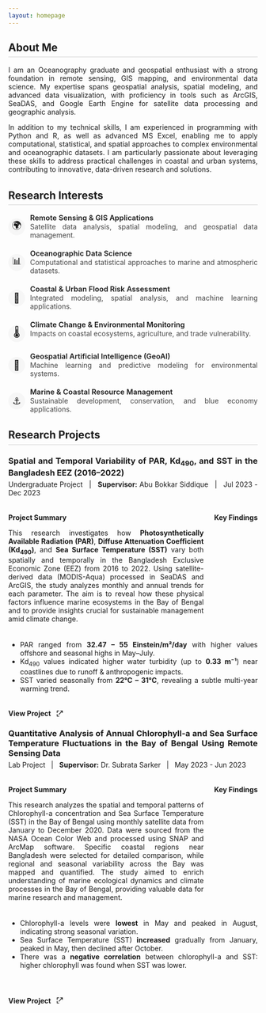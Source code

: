 ```yaml
---
layout: homepage
---
```


<style>
  /* Justify all normal text */
  body {
    text-align: justify;
  }


  h2 {
    border-bottom: 1.5px solid #d3d3d3; /* light gray line */
    padding-bottom: 0.3em; 
    margin-bottom: 0.8em; 
    display: block;
    width: 100%;/* ensures line spans full width */
  }

  /* Add extra top margin only to h2 except the first one */
  h2:not(:first-of-type) {
    margin-top: 1.5em; /* space before subsequent h2 */
  }
</style>

<h2>About Me</h2>

  <p>
    I am an Oceanography graduate and geospatial enthusiast with a strong foundation in remote sensing, GIS mapping, and environmental data science. My expertise spans geospatial analysis, spatial modeling, and advanced data visualization, with proficiency in tools such as ArcGIS, SeaDAS, and Google Earth Engine for satellite data processing and geographic analysis.
  </p>
  <p>
    In addition to my technical skills, I am experienced in programming with Python and R, as well as advanced MS Excel, enabling me to apply computational, statistical, and spatial approaches to complex environmental and oceanographic datasets. I am particularly passionate about leveraging these skills to address practical challenges in coastal and urban systems, contributing to innovative, data-driven research and solutions.
  </p>


<h2>Research Interests</h2>

<ul style="list-style:none; padding-left:0;">
  <li style="margin-bottom:20px; display:flex; align-items:flex-start;">
    <span style="width:34px; height:34px; display:flex; align-items:center; justify-content:center; background:#f6f6f6; border-radius:50%; font-size:1.4em; margin-right:10px; flex-shrink:0; margin-top:10px;">
      🌍
    </span>
    <div>
      <div style="font-size:1.05em; font-weight:600;">Remote Sensing & GIS Applications</div>
      <div style="color:#444;">Satellite data analysis, spatial modeling, and geospatial data management.</div>
    </div>
  </li>
  <li style="margin-bottom:20px; display:flex; align-items:flex-start;">
    <span style="width:34px; height:34px; display:flex; align-items:center; justify-content:center; background:#f6f6f6; border-radius:50%; font-size:1.4em; margin-right:10px; flex-shrink:0; margin-top:10px;">
      📊
    </span>
    <div>
      <div style="font-size:1.05em; font-weight:600;">Oceanographic Data Science</div>
      <div style="color:#444;">Computational and statistical approaches to marine and atmospheric datasets.</div>
    </div>
  </li>
  <li style="margin-bottom:20px; display:flex; align-items:flex-start;">
    <span style="width:34px; height:34px; display:flex; align-items:center; justify-content:center; background:#f6f6f6; border-radius:50%; font-size:1.4em; margin-right:10px; flex-shrink:0; margin-top:10px;">
      🌊
    </span>
    <div>
      <div style="font-size:1.05em; font-weight:600;">Coastal & Urban Flood Risk Assessment</div>
      <div style="color:#444;">Integrated modeling, spatial analysis, and machine learning applications.</div>
    </div>
  </li>
  <li style="margin-bottom:20px; display:flex; align-items:flex-start;">
    <span style="width:34px; height:34px; display:flex; align-items:center; justify-content:center; background:#f6f6f6; border-radius:50%; font-size:1.4em; margin-right:10px; flex-shrink:0; margin-top:10px;">
      🌡️
    </span>
    <div>
      <div style="font-size:1.05em; font-weight:600;">Climate Change & Environmental Monitoring</div>
      <div style="color:#444;">Impacts on coastal ecosystems, agriculture, and trade vulnerability.</div>
    </div>
  </li>
  <li style="margin-bottom:20px; display:flex; align-items:flex-start;">
    <span style="width:34px; height:34px; display:flex; align-items:center; justify-content:center; background:#f6f6f6; border-radius:50%; font-size:1.4em; margin-right:10px; flex-shrink:0; margin-top:10px;">
      🤖
    </span>
    <div>
      <div style="font-size:1.05em; font-weight:600;">Geospatial Artificial Intelligence (GeoAI)</div>
      <div style="color:#444;">Machine learning and predictive modeling for environmental systems.</div>
    </div>
  </li>
  <li style="margin-bottom:20px; display:flex; align-items:flex-start;">
    <span style="width:34px; height:34px; display:flex; align-items:center; justify-content:center; background:#f6f6f6; border-radius:50%; font-size:1.4em; margin-right:10px; flex-shrink:0; margin-top:10px;">
      ⚓
    </span>
    <div>
      <div style="font-size:1.05em; font-weight:600;">Marine & Coastal Resource Management</div>
      <div style="color:#444;">Sustainable development, conservation, and blue economy applications.</div>
    </div>
  </li>
</ul>


<h2>Research Projects</h2>
  <h3 style="margin-bottom: 5px;">Spatial and Temporal Variability of PAR, Kd<sub>490</sub>, and SST in the Bangladesh EEZ (2016–2022)</h3>
  <p style="margin-top: 0;">Undergraduate Project &nbsp; | &nbsp; <b>Supervisor:</b> Abu Bokkar Siddique &nbsp; | &nbsp; Jul 2023 - Dec 2023</p>
  <div style="display:flex; flex-wrap:wrap; gap:1.5em;">
    
  <div style="flex:2; min-width:320px;">
    
  <h4 style="margin-bottom:.2em;">Project Summary</h4>
     
   <p> This research investigates how <strong>Photosynthetically Available Radiation (PAR)</strong>, <strong>Diffuse Attenuation Coefficient (Kd<sub>490</sub>)</strong>, and <strong>Sea Surface Temperature (SST)</strong> vary both spatially and temporally in the Bangladesh Exclusive Economic Zone (EEZ) from 2016 to 2022. Using satellite-derived data (MODIS-Aqua) processed in SeaDAS and ArcGIS, the study analyzes monthly and annual trends for each parameter. The aim is to reveal how these physical factors influence marine ecosystems in the Bay of Bengal and to provide insights crucial for sustainable management amid climate change.</p>
   </div>   

   
  <h4 style="margin-bottom:.2em;">Key Findings</h4>       
   <ul style="margin-top:0;">
            <li>PAR ranged from <b>32.47 – 55 Einstein/m²/day</b> with higher values offshore and seasonal highs in May–July.</li>
            <li>Kd<sub>490</sub> values indicated higher water turbidity (up to <b>0.33 m⁻¹</b>) near coastlines due to runoff &amp; anthropogenic impacts.</li>
            <li>SST varied seasonally from <b>22°C – 31°C</b>, revealing a subtle multi-year warming trend.</li>
          </ul>
   </div>
   
<h4 style="margin-bottom: .2em;">
  <a href="./projects/undergrad_project.pdf" 
     target="_blank" 
     style="text-decoration: none; color: inherit; display: inline-flex; align-items: center; gap: 6px;">
    View Project
    <svg xmlns="http://www.w3.org/2000/svg" 
         width="16" height="16" fill="currentColor" 
         viewBox="0 0 24 24" style="margin-left: 4px;">
      <path d="M14 3h7v7h-2V6.41l-9.29 9.3-1.42-1.42 9.3-9.29H14V3z"/>
      <path d="M5 5h5V3H3v7h2V5zm0 14v-5H3v7h7v-2H5z"/>
    </svg>
  </a>
</h4>

  <h3 style="margin-top: 1.3em; margin-bottom: 5px;"> Quantitative Analysis of Annual Chlorophyll-a and Sea Surface Temperature Fluctuations in the Bay of Bengal Using Remote Sensing Data</h3>
  <p style="margin-top: 0;">Lab Project &nbsp; | &nbsp; <b>Supervisor:</b> Dr. Subrata Sarker &nbsp; | &nbsp; May 2023 - Jun 2023</p>
  <div style="display:flex; flex-wrap:wrap; gap:1.5em;">
    
   <div style="flex:2; min-width:320px;">
    
  <h4 style="margin-bottom:.2em;">Project Summary</h4>
      
  <p> This research analyzes the spatial and temporal patterns of Chlorophyll-a concentration and Sea Surface Temperature (SST) in the Bay of Bengal using monthly satellite data from January to December 2020. Data were sourced from the NASA Ocean Color Web and processed using SNAP and ArcMap software. Specific coastal regions near Bangladesh were selected for detailed comparison, while regional and seasonal variability across the Bay was mapped and quantified. The study aimed to enrich understanding of marine ecological dynamics and climate processes in the Bay of Bengal, providing valuable data for marine research and management.</p>
      </div> 
      
  <h4 style="margin-bottom:.2em;">Key Findings</h4>
         <ul style="margin-top:0;">
            <li>Chlorophyll-a levels were <b>lowest</b> in May and peaked in August, indicating strong seasonal variation.</li>   
            <li>Sea Surface Temperature (SST) <b>increased</b> gradually from January, peaked in May, then declined after October.</li>
            <li>There was a <b>negative correlation</b> between chlorophyll-a and SST: higher chlorophyll was found when SST was lower.</li>
         </ul>
       
<h4 style="margin-bottom: .2em;">
  <a href="./projects/4_1_project.pdf" 
     target="_blank" 
     style="text-decoration: none; color: inherit; display: inline-flex; align-items: center; gap: 6px;">
    View Project
    <svg xmlns="http://www.w3.org/2000/svg" 
         width="16" height="16" fill="currentColor" 
         viewBox="0 0 24 24" style="margin-left: 4px;">
      <path d="M14 3h7v7h-2V6.41l-9.29 9.3-1.42-1.42 9.3-9.29H14V3z"/>
      <path d="M5 5h5V3H3v7h2V5zm0 14v-5H3v7h7v-2H5z"/>
    </svg>
  </a>
</h4>



